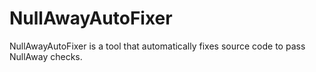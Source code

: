 # NullAwayAutoFixer
NullAwayAutoFixer is a tool that automatically fixes source code to pass NullAway checks.
